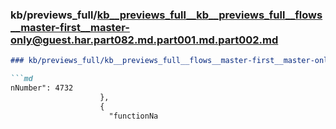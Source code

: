 ### kb/previews_full/kb__previews_full__kb__previews_full__flows__master-first__master-only@guest.har.part082.md.part001.md.part002.md

```md
### kb/previews_full/kb__previews_full__flows__master-first__master-only@guest.har.part082.md.part001.md (part 002)

```md
nNumber": 4732
                    },
                    {
                      "functionNa
```

```

```
